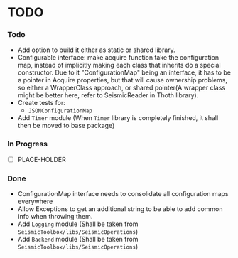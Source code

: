 # TODO

### Todo

- Add option to build it either as static or shared library.
- Configurable interface: make acquire function take the configuration map, instead of implicitly making each class that
  inherits do a special constructor. Due to it "ConfigurationMap" being an interface, it has to be a pointer in Acquire
  properties, but that will cause ownership problems, so either a WrapperClass approach, or shared pointer(A wrapper
  class might be better here, refer to SeismicReader in Thoth library).
- Create tests for:
    * `JSONConfigurationMap`
- Add `Timer` module (When `Timer` library is completely finished, it shall then be moved to base package)

### In Progress

- [ ] PLACE-HOLDER

### Done

- ConfigurationMap interface needs to consolidate all configuration maps everywhere
- Allow Exceptions to get an additional string to be able to add common info when throwing them.
- Add `Logging` module (Shall be taken from `SeismicToolbox/libs/SeismicOperations`)
- Add `Backend` module (Shall be taken from `SeismicToolbox/libs/SeismicOperations`)


